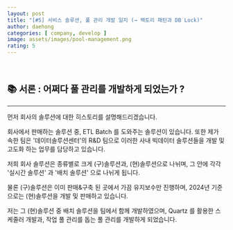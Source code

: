 ```yaml
---
layout: post
title: "[#5] 서비스 솔루션, 풀 관리 개발 일지 (→ 팩토리 패턴과 DB Lock)"
author: daehong
categories: [ company, develop ]
image: assets/images/pool-management.png
rating: 5
---
```


<br>

## 📚 서론 : 어쩌다 풀 관리를 개발하게 되었는가 ?
---

먼저 회사의 솔루션에 대한 히스토리를 설명해드리겠습니다.

회사에서 판매하는 솔루션 중, ETL Batch 를 도와주는 솔루션이 있습니다. 또한 제가 속한 팀은 '데이터솔루션센터'의 R&D 팀으로 이러한 사내 빅데이터 솔루션들을 개발 및 고도화 하는 업무를 담당하고 있습니다.

저희 회사 솔루션은 종류별로 크게 (구)솔루션과, (현)솔루션으로 나뉘며, 그 안에 각각 '실시간 솔루션' 과 '배치 솔루션' 으로 나뉘게 됩니다.

물론 (구)솔루션은 이미 판매&구축 된 곳에서 가끔 유지보수만 진행하며, 2024년 기준으로는 (현)솔루션을 개발 및 판매하고 있습니다.

저는 그 (현)솔루션 중 배치 솔루션을 팀에서 함께 개발하였으며, Quartz 를 활용한 스케줄러 개발과, 작업 풀 관리를 돕는 풀 관리를 개발하게 되었습니다.